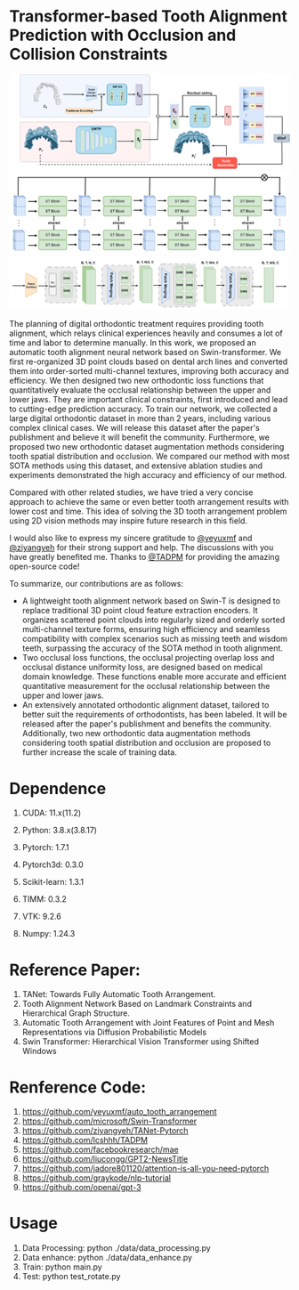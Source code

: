 # Transformer-based Tooth Alignment Prediction with Occlusion and Collision Constraints

![Overall Process](assets/process.png)
![SWTBS Architecture](assets/swtbs.png)
![SWTP Architecture](assets/SWTP.png)

The planning of digital orthodontic treatment requires providing tooth alignment, which relays clinical experiences heavily and consumes a lot of time and labor to determine manually. In this work, we proposed an automatic tooth alignment neural network based on Swin-transformer. We first re-organized 3D point clouds based on dental arch lines and converted them into order-sorted multi-channel textures, improving both accuracy and efficiency. We then designed two new orthodontic loss functions that quantitatively evaluate the occlusal relationship between the upper and lower jaws. They are important clinical constraints, first introduced and lead to cutting-edge prediction accuracy. To train our network, we collected a large digital orthodontic dataset in more than 2 years, including various complex clinical cases. We will release this dataset after the paper's publishment and believe it will benefit the community. Furthermore, we proposed two new orthodontic dataset augmentation methods considering tooth spatial distribution and occlusion. We compared our method with most SOTA methods using this dataset, and extensive ablation studies and experiments demonstrated the high accuracy and efficiency of our method. 

Compared with other related studies, we have tried a very concise approach to achieve the same or even better tooth arrangement results with lower cost and time. This idea of solving the 3D tooth arrangement problem using 2D vision methods may inspire future research in this field.

I would also like to express my sincere gratitude to [@yeyuxmf](https://github.com/yeyuxmf) and [@ziyangyeh](https://github.com/ziyangyeh) for their strong support and help. The discussions with you have greatly benefited me. Thanks to [@TADPM](https://github.com/lcshhh/TADPM) for providing the amazing open-source code!

To summarize, our contributions are as follows:

- A lightweight tooth alignment network based on Swin-T is designed to replace traditional 3D point cloud feature extraction encoders. It organizes scattered point clouds into regularly sized and orderly sorted multi-channel texture forms, ensuring high efficiency and seamless compatibility with complex scenarios such as missing teeth and wisdom teeth, surpassing the accuracy of the SOTA method in tooth alignment.
- Two occlusal loss functions, the occlusal projecting overlap loss and occlusal distance uniformity loss, are designed based on medical domain knowledge. These functions enable more accurate and efficient quantitative measurement for the occlusal relationship between the upper and lower jaws.
- An extensively annotated orthodontic alignment dataset, tailored to better suit the requirements of orthodontists, has been labeled. It will be released after the paper's publishment and benefits the community. Additionally, two new orthodontic data augmentation methods considering tooth spatial distribution and occlusion are proposed to further increase the scale of training data.

# Dependence

1. CUDA: 11.x(11.2)

2. Python: 3.8.x(3.8.17)

3. Pytorch: 1.7.1

4. Pytorch3d: 0.3.0

5. Scikit-learn: 1.3.1

6. TIMM: 0.3.2

7. VTK: 9.2.6

8. Numpy: 1.24.3

# Reference Paper:
1. TANet: Towards Fully Automatic Tooth Arrangement.
2. Tooth Alignment Network Based on Landmark Constraints and Hierarchical Graph Structure.
3. Automatic Tooth Arrangement with Joint Features of Point and Mesh
Representations via Diffusion Probabilistic Models
4. Swin Transformer: Hierarchical Vision Transformer using Shifted Windows


# Renference Code:
1. https://github.com/yeyuxmf/auto_tooth_arrangement
1. https://github.com/microsoft/Swin-Transformer
4. https://github.com/ziyangyeh/TANet-Pytorch
4. https://github.com/lcshhh/TADPM
5. https://github.com/facebookresearch/mae
6. https://github.com/liucongg/GPT2-NewsTitle
7. https://github.com/jadore801120/attention-is-all-you-need-pytorch
8. https://github.com/graykode/nlp-tutorial
9. https://github.com/openai/gpt-3

# Usage
1. Data Processing:
python ./data/data_processing.py
2. Data enhance:
python ./data/data_enhance.py
3. Train:
python main.py
4. Test:
python test_rotate.py
